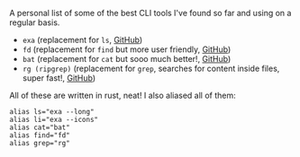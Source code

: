 ---
---

A personal list of some of the best CLI tools I've found so far
and using on a regular basis.

- `exa`          (replacement for `ls`, [GitHub](https://github.com/ogham/exa))
- `fd`           (replacement for `find` but more user friendly, [GitHub](https://github.com/sharkdp/fd))
- `bat`          (replacement for `cat` but sooo much better!, [GitHub](https://github.com/sharkdp/bat))
- `rg (ripgrep)` (replacement for `grep`, searches for content inside files, super fast!, [GitHub](https://github.com/BurntSushi/ripgrep))

All of these are written in rust, neat! I also aliased all of
them:

```
alias ls="exa --long"
alias li="exa --icons"
alias cat="bat"
alias find="fd"
alias grep="rg"
```

